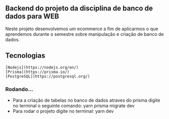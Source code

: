 ## Backend do projeto da disciplina de banco de dados para WEB

Neste projeto desenvolvemos um ecommerce a fim de aplicarmos o que aprendemos durante o semestre sobre manipulação e criação de banco de dados.

## Tecnologias
    [Nodejs](https://nodejs.org/en/)
    [Prisma](https://prisma.io/)
    [PostgreSQL](https://postgresql.org/)

### Rodando...
 - Para a criação de tabelas no banco de dados atraves do prisma digite no terminal o seguinte comando:  yarn prisma migrate dev
 - Para rodar o projeto digite no terminal: yarn dev
